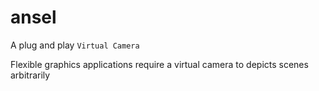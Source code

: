 # ansel
A plug and play `Virtual Camera`

Flexible graphics applications require a virtual camera to depicts scenes arbitrarily
